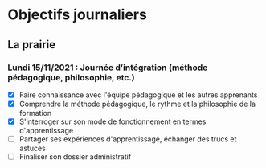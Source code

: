 # Objectifs journaliers

## La prairie


### Lundi 15/11/2021 : Journée d’intégration (méthode pédagogique, philosophie, etc.)


* [X] Faire connaissance avec l'équipe pédagogique et les autres apprenants
* [X] Comprendre la méthode pédagogique, le rythme et la philosophie de la formation
* [X] S'interroger sur son mode de fonctionnement en termes d'apprentissage
* [ ] Partager ses expériences d'apprentissage, échanger des trucs et astuces
* [ ] Finaliser son dossier administratif
